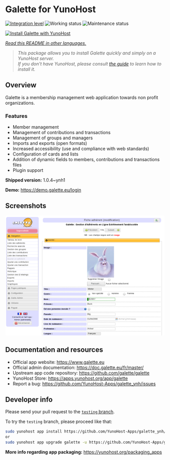 <!--
N.B.: This README was automatically generated by <https://github.com/YunoHost/apps/tree/master/tools/readme_generator>
It shall NOT be edited by hand.
-->

# Galette for YunoHost

[![Integration level](https://dash.yunohost.org/integration/galette.svg)](https://dash.yunohost.org/appci/app/galette) ![Working status](https://ci-apps.yunohost.org/ci/badges/galette.status.svg) ![Maintenance status](https://ci-apps.yunohost.org/ci/badges/galette.maintain.svg)

[![Install Galette with YunoHost](https://install-app.yunohost.org/install-with-yunohost.svg)](https://install-app.yunohost.org/?app=galette)

*[Read this README in other languages.](./ALL_README.md)*

> *This package allows you to install Galette quickly and simply on a YunoHost server.*  
> *If you don't have YunoHost, please consult [the guide](https://yunohost.org/install) to learn how to install it.*

## Overview

Galette is a membership management web application towards non profit organizations.

### Features

- Member management
- Management of contributions and transactions
- Management of groups and managers
- Imports and exports (open formats)
- Increased accessibility (use and compliance with web standards)
- Configuration of cards and lists
- Addition of dynamic fields to members, contributions and transactions files
- Plugin support


**Shipped version:** 1.0.4~ynh1

**Demo:** <https://demo.galette.eu/login>

## Screenshots

![Screenshot of Galette](./doc/screenshots/edit_member.png)

## Documentation and resources

- Official app website: <https://www.galette.eu>
- Official admin documentation: <https://doc.galette.eu/fr/master/>
- Upstream app code repository: <https://github.com/galette/galette>
- YunoHost Store: <https://apps.yunohost.org/app/galette>
- Report a bug: <https://github.com/YunoHost-Apps/galette_ynh/issues>

## Developer info

Please send your pull request to the [`testing` branch](https://github.com/YunoHost-Apps/galette_ynh/tree/testing).

To try the `testing` branch, please proceed like that:

```bash
sudo yunohost app install https://github.com/YunoHost-Apps/galette_ynh/tree/testing --debug
or
sudo yunohost app upgrade galette -u https://github.com/YunoHost-Apps/galette_ynh/tree/testing --debug
```

**More info regarding app packaging:** <https://yunohost.org/packaging_apps>
